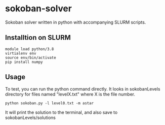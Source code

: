 # sokoban-solver
Sokoban solver written in python with accompanying SLURM scripts.


## Installtion on SLURM

```
module load python/3.8
virtialenv env
source env/bin/activate
pip install numpy
```

## Usage

To test, you can run the python command directly. It looks in sokobanLevels directory for files named "levelX.txt" where X is the file number. 

```
python sokoban.py -l level0.txt -m astar

```

It will print the solution to the terminal, and also save to sokobanLevels/solutions
